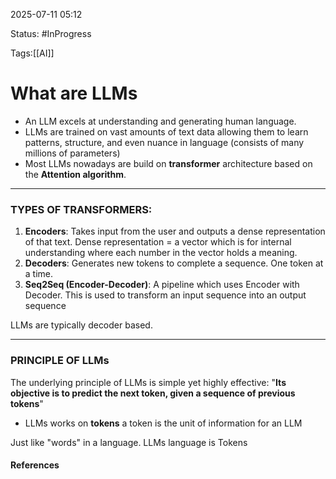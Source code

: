 
2025-07-11 05:12

Status: #InProgress 

Tags:[[AI]]

# What are LLMs

- An LLM excels at understanding and generating human language.
- LLMs are trained on vast amounts of text data allowing them to learn patterns, structure, and even nuance in language (consists of many millions of parameters)
- Most LLMs nowadays are build on **transformer** architecture based on the **Attention algorithm**. 

___

### TYPES OF TRANSFORMERS:

1. **Encoders**: Takes input from the user and outputs a dense representation of that text. Dense representation = a vector which is for internal understanding where each number in the vector holds a meaning.
2. **Decoders**: Generates new tokens to complete a sequence. One token at a time.
3. **Seq2Seq (Encoder-Decoder)**: A pipeline which uses Encoder with Decoder. This is used to transform an input sequence into an output sequence

LLMs are typically decoder based.

___

### PRINCIPLE OF LLMs

The underlying principle of LLMs is simple yet highly effective:
	"**Its objective is to predict the next token, given a sequence of previous tokens**"

- LLMs works on **tokens** a token is the unit of information for an LLM

Just like "words" in a language. LLMs language is Tokens


#### References
